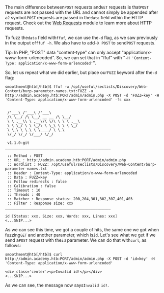 The main difference between`POST` requests and`GET` requests is that`POST` requests are not passed with the URL and cannot simply be appended after a`?` symbol.`POST` requests are passed in the`data` field within the HTTP request. Check out the [Web Requests](https://academy.hackthebox.com/module/details/35) module to learn more about HTTP requests.

To fuzz the`data` field with`ffuf`, we can use the`-d` flag, as we saw previously in the output of`ffuf -h`. We also have to add`-X POST` to send`POST` requests.

Tip: In PHP, "POST" data "content-type" can only accept "application/x-www-form-urlencoded". So, we can set that in "ffuf" with "`-H 'Content-Type: application/x-www-form-urlencoded'`".

So, let us repeat what we did earlier, but place our`FUZZ` keyword after the`-d` flag:

```shell-session
smoothment@htb[/htb]$ ffuf -w /opt/useful/seclists/Discovery/Web-Content/burp-parameter-names.txt:FUZZ -u http://admin.academy.htb:PORT/admin/admin.php -X POST -d 'FUZZ=key' -H 'Content-Type: application/x-www-form-urlencoded' -fs xxx


 /'___\ /'___\ /'___\ 
 /\ \__/ /\ \__/ __ __ /\ \__/ 
 \ \ ,__\\ \ ,__\/\ \/\ \ \ \ ,__\ 
 \ \ \_/ \ \ \_/\ \ \_\ \ \ \ \_/ 
 \ \_\ \ \_\ \ \____/ \ \_\ 
 \/_/ \/_/ \/___/ \/_/ 

 v1.1.0-git
________________________________________________

 :: Method : POST
 :: URL : http://admin.academy.htb:PORT/admin/admin.php
 :: Wordlist : FUZZ: /opt/useful/seclists/Discovery/Web-Content/burp-parameter-names.txt
 :: Header : Content-Type: application/x-www-form-urlencoded
 :: Data : FUZZ=key
 :: Follow redirects : false
 :: Calibration : false
 :: Timeout : 10
 :: Threads : 40
 :: Matcher : Response status: 200,204,301,302,307,401,403
 :: Filter : Response size: xxx
________________________________________________

id [Status: xxx, Size: xxx, Words: xxx, Lines: xxx]
<...SNIP...>
```

As we can see this time, we got a couple of hits, the same one we got when fuzzing`GET` and another parameter, which is`id`. Let's see what we get if we send a`POST` request with the`id` parameter. We can do that with`curl`, as follows:


```shell-session
smoothment@htb[/htb]$ curl http://admin.academy.htb:PORT/admin/admin.php -X POST -d 'id=key' -H 'Content-Type: application/x-www-form-urlencoded'

<div class='center'><p>Invalid id!</p></div>
<...SNIP...>
```

As we can see, the message now says`Invalid id!`.

